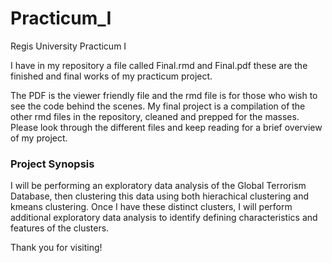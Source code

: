 # Practicum_I
Regis University Practicum I

I have in my repository a file called Final.rmd and Final.pdf these are the finished and final works of my practicum project.

The PDF is the viewer friendly file and the rmd file is for those who wish to see the code behind the scenes. My final project is a compilation of the other rmd files in the repository, cleaned and prepped for the masses. Please look through the different files and keep reading for a brief overview of my project.

### Project Synopsis
I will be performing an exploratory data analysis of the Global Terrorism Database, then clustering this data using both hierachical clustering and kmeans clustering. Once I have these distinct clusters, I will perform additional exploratory data analysis to identify defining characteristics and features of the clusters.

Thank you for visiting!
